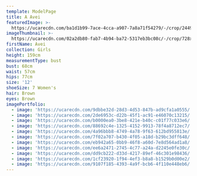 ```yaml
---
template: ModelPage
title: A Avei
featuredImage: >-
  https://ucarecdn.com/ba1d1b99-7ace-4cca-a907-7a8a71f54279/-/crop/2449x1305/0,0/-/preview/
imageThumbnail: >-
  https://ucarecdn.com/02a2db80-fab7-4b94-ba72-5317eb3bc08c/-/crop/728x877/73,0/-/preview/
firstName: Avei
collection: Girls
height: 159cm
measurementType: bust
bust: 68cm
waist: 57cm
hips: 77cm
size: '12'
shoeSize: 7 Women's
hair: Brown
eyes: Brown
imagePortfolio:
  - image: 'https://ucarecdn.com/9dbbe32d-28d3-4d53-847b-ad9cfa1a0555/'
  - image: 'https://ucarecdn.com/2de6953c-d22b-45f1-ac91-e46070c13215/'
  - image: 'https://ucarecdn.com/b0000ea0-3be8-421e-b40c-c01f77c033e6/'
  - image: 'https://ucarecdn.com/88692c4e-1325-4152-9913-78f4a8712ec7/'
  - image: 'https://ucarecdn.com/4a96bbb8-4749-4a78-9f63-612bd955813e/'
  - image: 'https://ucarecdn.com/7f02a707-b430-4f05-a18d-b29bc3dff648/'
  - image: 'https://ucarecdn.com/eb942a65-0bb9-46f8-a60d-7e8d564ad1a8/'
  - image: 'https://ucarecdn.com/ee6a2471-2745-4c77-a24a-d2245e0fe30c/'
  - image: 'https://ucarecdn.com/dd9cb222-d33d-4217-89ef-46c301e98436/'
  - image: 'https://ucarecdn.com/1cf23920-1f94-4ef3-b8a8-b1529b0d00e2/'
  - image: 'https://ucarecdn.com/9107f185-4393-4a9f-bcb6-4f110e448eb6/'
---
```


